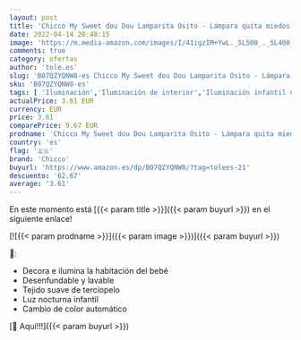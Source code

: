 ```yaml
---
layout: post
title: 'Chicco My Sweet dou Dou Lamparita Osito - Lámpara quita miedos anti oscuridad para bebés  tierno peluche  diseño oso'
date: 2022-04-14 20:48:15
image: 'https://m.media-amazon.com/images/I/41igzIM+YwL._SL500_._SL400_.jpg'
comments: true
category: ofertas
author: 'tole.es'
slug: 'B07QZYQNW8-es Chicco My Sweet dou Dou Lamparita Osito - Lámpara quita...'
sku: 'B07QZYQNW8-es'
tags: [ 'Iluminación','Iluminación de interior','Iluminación infantil nocturna','Lámparas e iluminación infantil','bebés','chicco','🇪🇸', ]
actualPrice: 3.61 EUR
currency: EUR
price: 3.61
comparePrice: 9.67 EUR
prodname: 'Chicco My Sweet dou Dou Lamparita Osito - Lámpara quita miedos anti oscuridad para bebés  tierno peluche  diseño oso'
country: 'es'
flag: '🇪🇸'
brand: 'Chicco'
buyurl: 'https://www.amazon.es/dp/B07QZYQNW8/?tag=tolees-21'
descuento: '62.67'
average: '3.61'
---
```


En este momento está [{{< param title >}}]({{< param buyurl >}}) en el siguiente enlace!

[![{{< param prodname >}}]({{< param image >}})]({{< param buyurl >}})

🔎:

- Decora e ilumina la habitación del bebé
- Desenfundable y lavable
- Tejido suave de terciopelo
- Luz nocturna infantil
- Cambio de color automático

[🛒 Aquí!!!]({{< param buyurl >}})
